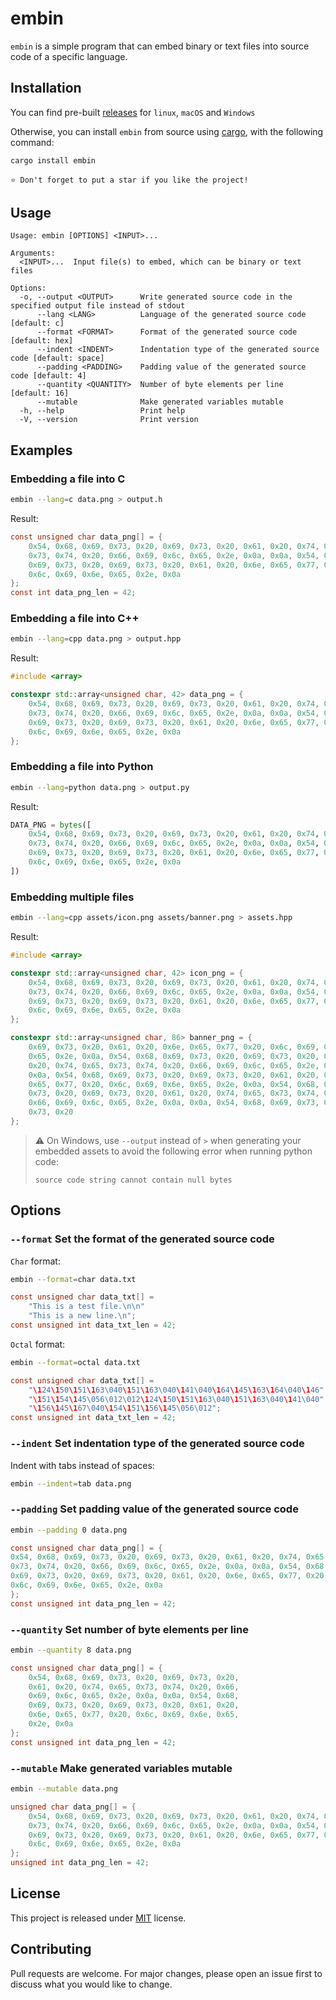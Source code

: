 # embin

`embin` is a simple program that can embed binary or text files into source code of a specific language.

## Installation

You can find pre-built [releases](https://github.com/martin-olivier/embin/releases/latest) for `linux`, `macOS` and `Windows`

Otherwise, you can install `embin` from source using [cargo](https://www.rust-lang.org/tools/install), with the following command:

```sh
cargo install embin
```

`⭐ Don't forget to put a star if you like the project!`

## Usage

```
Usage: embin [OPTIONS] <INPUT>...

Arguments:
  <INPUT>...  Input file(s) to embed, which can be binary or text files

Options:
  -o, --output <OUTPUT>      Write generated source code in the specified output file instead of stdout
      --lang <LANG>          Language of the generated source code [default: c]
      --format <FORMAT>      Format of the generated source code [default: hex]
      --indent <INDENT>      Indentation type of the generated source code [default: space]
      --padding <PADDING>    Padding value of the generated source code [default: 4]
      --quantity <QUANTITY>  Number of byte elements per line [default: 16]
      --mutable              Make generated variables mutable
  -h, --help                 Print help
  -V, --version              Print version
```

## Examples

### Embedding a file into C

```sh
embin --lang=c data.png > output.h
```

Result:

```c
const unsigned char data_png[] = {
    0x54, 0x68, 0x69, 0x73, 0x20, 0x69, 0x73, 0x20, 0x61, 0x20, 0x74, 0x65,
    0x73, 0x74, 0x20, 0x66, 0x69, 0x6c, 0x65, 0x2e, 0x0a, 0x0a, 0x54, 0x68,
    0x69, 0x73, 0x20, 0x69, 0x73, 0x20, 0x61, 0x20, 0x6e, 0x65, 0x77, 0x20,
    0x6c, 0x69, 0x6e, 0x65, 0x2e, 0x0a
};
const int data_png_len = 42;
```

### Embedding a file into C++

```sh
embin --lang=cpp data.png > output.hpp
```

Result:

```cpp
#include <array>

constexpr std::array<unsigned char, 42> data_png = {
    0x54, 0x68, 0x69, 0x73, 0x20, 0x69, 0x73, 0x20, 0x61, 0x20, 0x74, 0x65,
    0x73, 0x74, 0x20, 0x66, 0x69, 0x6c, 0x65, 0x2e, 0x0a, 0x0a, 0x54, 0x68,
    0x69, 0x73, 0x20, 0x69, 0x73, 0x20, 0x61, 0x20, 0x6e, 0x65, 0x77, 0x20,
    0x6c, 0x69, 0x6e, 0x65, 0x2e, 0x0a
};
```

### Embedding a file into Python

```sh
embin --lang=python data.png > output.py
```

Result:

```python
DATA_PNG = bytes([
    0x54, 0x68, 0x69, 0x73, 0x20, 0x69, 0x73, 0x20, 0x61, 0x20, 0x74, 0x65,
    0x73, 0x74, 0x20, 0x66, 0x69, 0x6c, 0x65, 0x2e, 0x0a, 0x0a, 0x54, 0x68,
    0x69, 0x73, 0x20, 0x69, 0x73, 0x20, 0x61, 0x20, 0x6e, 0x65, 0x77, 0x20,
    0x6c, 0x69, 0x6e, 0x65, 0x2e, 0x0a
])
```

### Embedding multiple files

```sh
embin --lang=cpp assets/icon.png assets/banner.png > assets.hpp
```

Result:

```c++
#include <array>

constexpr std::array<unsigned char, 42> icon_png = {
    0x54, 0x68, 0x69, 0x73, 0x20, 0x69, 0x73, 0x20, 0x61, 0x20, 0x74, 0x65,
    0x73, 0x74, 0x20, 0x66, 0x69, 0x6c, 0x65, 0x2e, 0x0a, 0x0a, 0x54, 0x68,
    0x69, 0x73, 0x20, 0x69, 0x73, 0x20, 0x61, 0x20, 0x6e, 0x65, 0x77, 0x20,
    0x6c, 0x69, 0x6e, 0x65, 0x2e, 0x0a
};

constexpr std::array<unsigned char, 86> banner_png = {
    0x69, 0x73, 0x20, 0x61, 0x20, 0x6e, 0x65, 0x77, 0x20, 0x6c, 0x69, 0x6e,
    0x65, 0x2e, 0x0a, 0x54, 0x68, 0x69, 0x73, 0x20, 0x69, 0x73, 0x20, 0x61,
    0x20, 0x74, 0x65, 0x73, 0x74, 0x20, 0x66, 0x69, 0x6c, 0x65, 0x2e, 0x0a,
    0x0a, 0x54, 0x68, 0x69, 0x73, 0x20, 0x69, 0x73, 0x20, 0x61, 0x20, 0x6e,
    0x65, 0x77, 0x20, 0x6c, 0x69, 0x6e, 0x65, 0x2e, 0x0a, 0x54, 0x68, 0x69,
    0x73, 0x20, 0x69, 0x73, 0x20, 0x61, 0x20, 0x74, 0x65, 0x73, 0x74, 0x20,
    0x66, 0x69, 0x6c, 0x65, 0x2e, 0x0a, 0x0a, 0x54, 0x68, 0x69, 0x73, 0x20,
    0x73, 0x20
};
```

> ⚠️ On Windows, use `--output` instead of `>` when generating your embedded assets to avoid the following error when running python code:
>
> `source code string cannot contain null bytes`

## Options

### `--format` Set the format of the generated source code

`Char` format:

```sh
embin --format=char data.txt
```

```c
const unsigned char data_txt[] =
    "This is a test file.\n\n"
    "This is a new line.\n";
const unsigned int data_txt_len = 42;
```

`Octal` format:

```sh
embin --format=octal data.txt
```

```c
const unsigned char data_txt[] =
    "\124\150\151\163\040\151\163\040\141\040\164\145\163\164\040\146"
    "\151\154\145\056\012\012\124\150\151\163\040\151\163\040\141\040"
    "\156\145\167\040\154\151\156\145\056\012";
const unsigned int data_txt_len = 42;
```

### `--indent` Set indentation type of the generated source code

Indent with tabs instead of spaces:

```sh
embin --indent=tab data.png
```

### `--padding` Set padding value of the generated source code

```sh
embin --padding 0 data.png
```

```c
const unsigned char data_png[] = {
0x54, 0x68, 0x69, 0x73, 0x20, 0x69, 0x73, 0x20, 0x61, 0x20, 0x74, 0x65,
0x73, 0x74, 0x20, 0x66, 0x69, 0x6c, 0x65, 0x2e, 0x0a, 0x0a, 0x54, 0x68,
0x69, 0x73, 0x20, 0x69, 0x73, 0x20, 0x61, 0x20, 0x6e, 0x65, 0x77, 0x20,
0x6c, 0x69, 0x6e, 0x65, 0x2e, 0x0a
};
const unsigned int data_png_len = 42;
```

### `--quantity` Set number of byte elements per line

```sh
embin --quantity 8 data.png
```

```c
const unsigned char data_png[] = {
    0x54, 0x68, 0x69, 0x73, 0x20, 0x69, 0x73, 0x20,
    0x61, 0x20, 0x74, 0x65, 0x73, 0x74, 0x20, 0x66,
    0x69, 0x6c, 0x65, 0x2e, 0x0a, 0x0a, 0x54, 0x68,
    0x69, 0x73, 0x20, 0x69, 0x73, 0x20, 0x61, 0x20,
    0x6e, 0x65, 0x77, 0x20, 0x6c, 0x69, 0x6e, 0x65,
    0x2e, 0x0a
};
const unsigned int data_png_len = 42;
```

### `--mutable` Make generated variables mutable

```sh
embin --mutable data.png
```

```c
unsigned char data_png[] = {
    0x54, 0x68, 0x69, 0x73, 0x20, 0x69, 0x73, 0x20, 0x61, 0x20, 0x74, 0x65,
    0x73, 0x74, 0x20, 0x66, 0x69, 0x6c, 0x65, 0x2e, 0x0a, 0x0a, 0x54, 0x68,
    0x69, 0x73, 0x20, 0x69, 0x73, 0x20, 0x61, 0x20, 0x6e, 0x65, 0x77, 0x20,
    0x6c, 0x69, 0x6e, 0x65, 0x2e, 0x0a
};
unsigned int data_png_len = 42;
```

## License

This project is released under [MIT](LICENSE) license.

## Contributing

Pull requests are welcome. For major changes, please open an issue first to discuss what you would like to change.
